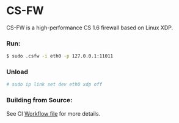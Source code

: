 # CS-FW
CS-FW is a high-performance CS 1.6 firewall based on Linux XDP.

### Run:
```bash
$ sudo .csfw -i eth0 -p 127.0.0.1:11011
```

### Unload
```bash
# sudo ip link set dev eth0 xdp off
```

### Building from Source:
See CI [Workflow file](https://github.com/hyperxpro/cs-fw/blob/main/.github/workflows/build.yml) for more details.
